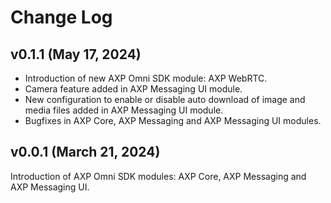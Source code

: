 # Change Log

## v0.1.1 (May 17, 2024)

- Introduction of new AXP Omni SDK module: AXP WebRTC.
- Camera feature added in AXP Messaging UI module.
- New configuration to enable or disable auto download of image and media files added in AXP Messaging UI module.
- Bugfixes in AXP Core, AXP Messaging and AXP Messaging UI modules.

## v0.0.1 (March 21, 2024)

Introduction of AXP Omni SDK modules: AXP Core, AXP Messaging and AXP Messaging UI.
